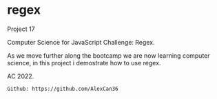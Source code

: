 # regex

Project 17

Computer Science for JavaScript Challenge: Regex.

As we move further along the bootcamp we are now learning computer science, in this project i demostrate how to use regex.

AC 2022.

```
Github: https://github.com/AlexCan36
```